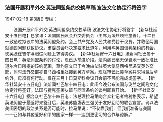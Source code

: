 ### 法国开展和平外交  英法同盟条约交换草稿  波法文化协定行将签字

1947-02-18
第3版()
专栏：

　　法国开展和平外交
    英法同盟条约交换草稿
    波法文化协定行将签字
    【新华社延安十五日电】巴黎讯：法国国民议会外交委员会（主席为法共领袖加善），十二日一致通过拟议中的法英同盟条约，会上共产党及人民共和党若干议员，并敦促两国就德国问题获致协议。该委员会乃决定要求比道尔，利用与英国谈判条约的机会，使英法在鲁尔与赔偿问题上求得协议。
    【新华社延安十六日电】法新闻社巴黎十四日电：英法同盟条约的讨论，现已达前进阶段。法内阁已毫无保留地一致批准比道尔今日所提的该约范围，草约原文已于今晚由法驻英大使马西格里递交英外交部，同时法外交部亦自马西格里处接到英方草案。现除审议此类草案并求得最后草约外，毋须有何行动。惟在三月十日莫斯科会议开会前不可能完成或签字。
    【新华社延安十五日电】法新闻社巴黎十四日电：此间今晚公布法国与波兰之间的文化协定行将签订。法国与捷克签署友谊与同盟条约的谈判即将开始。
    【新华社延安十六日电】据合众社巴黎十四日电：法总理拉马第向合众社记者格利格表示，希望英法同盟于最近将来签订后，英法苏能发表三强关于友好互助的联合宣言。询以法美间密切的政治关系是否可能时，拉马第说：“不仅靠我们，但我们准备与美国——正如与其他爱好和平的国家一样——达到更密切的合作与谅解。”
